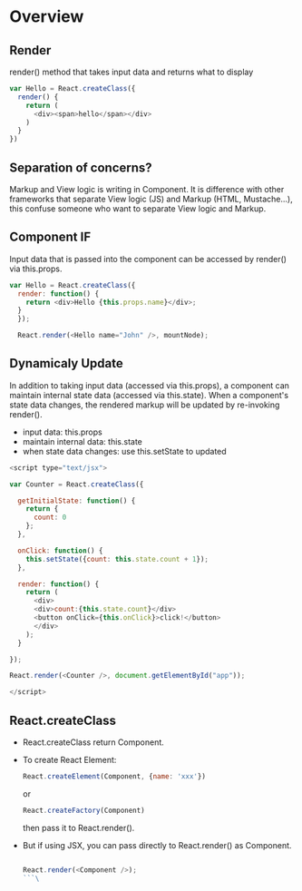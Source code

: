 # Overview

## Render

render() method that takes input data and returns what to display

```js
var Hello = React.createClass({
  render() {
    return (
      <div><span>hello</span></div>
    )
  }
})
```

## Separation of concerns?

Markup and View logic is writing in Component. It is difference with other frameworks that separate View logic (JS) and Markup (HTML, Mustache...), this confuse someone who
want to separate View logic and Markup.

## Component IF

Input data that is passed into the component can be accessed by render() via this.props.

```js
var Hello = React.createClass({
  render: function() {
    return <div>Hello {this.props.name}</div>;
  }
  });

  React.render(<Hello name="John" />, mountNode);
```

## Dynamicaly Update

In addition to taking input data (accessed via this.props), a component can maintain internal state data (accessed via this.state). When a component's state data changes, the rendered markup will be updated by re-invoking render().

- input data: this.props
- maintain internal data: this.state
- when state data changes: use this.setState to updated

```js
<script type="text/jsx">

var Counter = React.createClass({

  getInitialState: function() {
    return {
      count: 0
    };
  },

  onClick: function() {
    this.setState({count: this.state.count + 1});
  },

  render: function() {
    return (
      <div>
      <div>count:{this.state.count}</div>
      <button onClick={this.onClick}>click!</button>
      </div>
    );
  }

});

React.render(<Counter />, document.getElementById("app"));

</script>
```

## React.createClass

- React.createClass return Component.
- To create React Element:

  ```js
  React.createElement(Component, {name: 'xxx'})
  ```
  or
  ```js
  React.createFactory(Component)
  ```

  then pass it to React.render().

- But if using JSX, you can pass directly to React.render() as Component.

  ```js

  React.render(<Component />);
  ```\
